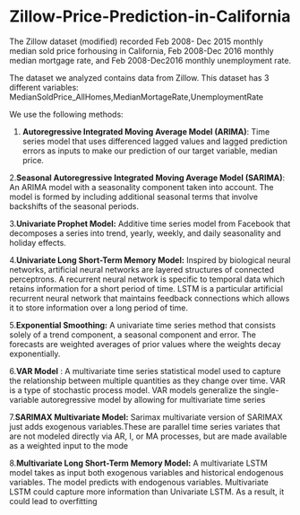 # Zillow-Price-Prediction-in-California

The Zillow dataset (modified) recorded Feb 2008- Dec 2015 monthly median sold price forhousing in California, Feb 2008-Dec 2016 monthly median mortgage rate, and Feb 2008-Dec2016 monthly unemployment rate.

The dataset we analyzed contains data from Zillow. This dataset has 3 different variables: MedianSoldPrice_AllHomes,MedianMortageRate,UnemploymentRate

We use the following methods:

1. **Autoregressive Integrated Moving Average Model (ARIMA)**: Time series model that uses differenced lagged
values and lagged prediction errors as inputs to make our prediction of our target variable, median price.

2.**Seasonal Autoregressive Integrated Moving Average Model (SARIMA)**: An ARIMA model with a
seasonality component taken into account. The model is formed by including additional seasonal terms that
involve backshifts of the seasonal periods.

3.**Univariate Prophet Model:** Additive time series model from Facebook that decomposes a series into trend,
yearly, weekly, and daily seasonality and holiday effects.

4.**Univariate Long Short-Term Memory Model:** Inspired by biological neural networks, artificial neural networks
are layered structures of connected perceptrons. A recurrent neural network is specific to temporal data which
retains information for a short period of time. LSTM is a particular artificial recurrent neural network that
maintains feedback connections which allows it to store information over a long period of time.

5.**Exponential Smoothing:** A univariate time series method that consists solely of a trend component, a seasonal
component and error. The forecasts are weighted averages of prior values where the weights decay exponentially.

6.**VAR Model** : A multivariate time series statistical model used to capture the relationship between multiple
quantities as they change over time. VAR is a type of stochastic process model. VAR models generalize the
single-variable autoregressive model by allowing for multivariate time series

7.**SARIMAX Multivariate Model:** Sarimax multivariate version of SARIMAX just adds exogenous
variables.These are parallel time series variates that are not modeled directly via AR, I, or MA processes, but are
made available as a weighted input to the mode

8.**Multivariate Long Short-Term Memory Model:** A multivariate LSTM model takes as input both exogenous
variables and historical endogenous variables. The model predicts with endogenous variables. Multivariate
LSTM could capture more information than Univariate LSTM. As a result, it could lead to overfitting

